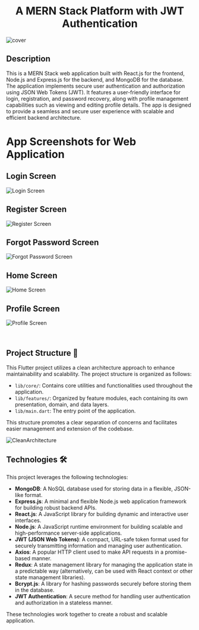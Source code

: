 <h1 align="center">A MERN Stack Platform with JWT Authentication</h1>

![cover](https://github.com/user-attachments/assets/7977492c-03ec-4b95-92ba-bdf4d42420f2)



## Description

This is a MERN Stack web application built with React.js for the frontend, Node.js and Express.js for the backend, and MongoDB for the database. The application implements secure user authentication and authorization using JSON Web Tokens (JWT). It features a user-friendly interface for login, registration, and password recovery, along with profile management capabilities such as viewing and editing profile details. The app is designed to provide a seamless and secure user experience with scalable and efficient backend architecture.

# App Screenshots for Web Application

## Login Screen
![Login Screen](https://github.com/user-attachments/assets/01dcbe22-d606-4527-87c9-ba859c2ea82e)

## Register Screen
![Register Screen](https://github.com/user-attachments/assets/f7a93a99-faeb-4bff-ae3a-3edd28bda181)

## Forgot Password Screen
![Forgot Password Screen](https://github.com/user-attachments/assets/82e00598-5b8c-4eac-b74f-517d461a11ee)

## Home Screen
![Home Screen](https://github.com/user-attachments/assets/95db742c-5917-488f-8987-a2035cead46b)

## Profile Screen
![Profile Screen](https://github.com/user-attachments/assets/5ea1656f-041c-4dab-9670-2c3d738ae1ef)



<br />

## Project Structure 📁

This Flutter project utilizes a clean architecture approach to enhance maintainability and scalability. The project structure is organized as follows:

- `lib/core/`: Contains core utilities and functionalities used throughout the application.
- `lib/features/`: Organized by feature modules, each containing its own presentation, domain, and data layers.
- `lib/main.dart`: The entry point of the application.

This structure promotes a clear separation of concerns and facilitates easier management and extension of the codebase.

![CleanArchitecture](https://github.com/user-attachments/assets/e0695060-f965-45c4-ae2b-d3f30cce9df8)


## Technologies 🛠️

This project leverages the following technologies:

- **MongoDB**: A NoSQL database used for storing data in a flexible, JSON-like format.
- **Express.js**: A minimal and flexible Node.js web application framework for building robust backend APIs.
- **React.js**: A JavaScript library for building dynamic and interactive user interfaces.
- **Node.js**: A JavaScript runtime environment for building scalable and high-performance server-side applications.
- **JWT (JSON Web Tokens)**: A compact, URL-safe token format used for securely transmitting information and managing user authentication.
- **Axios**: A popular HTTP client used to make API requests in a promise-based manner.
- **Redux**: A state management library for managing the application state in a predictable way (alternatively, can be used with React context or other state management libraries).
- **Bcrypt.js**: A library for hashing passwords securely before storing them in the database.
- **JWT Authentication**: A secure method for handling user authentication and authorization in a stateless manner.


These technologies work together to create a robust and scalable application.
